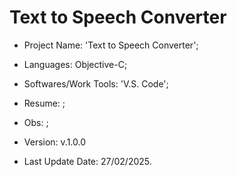 # Text to Speech Converter

- Project Name: 'Text to Speech Converter';
- Languages: Objective-C;
- Softwares/Work Tools: 'V.S. Code';
- Resume: ;
- Obs: ;
- Version: v.1.0.0

- Last Update Date: 27/02/2025.
